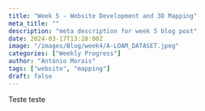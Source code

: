 ```yaml
---
title: "Week 5 - Website Development and 3D Mapping"
meta_title: ""
description: "meta description for week 5 blog post"
date: 2024-03-17T13:28:00Z
image: "/images/Blog/week4/A-LOAM_DATASET.jpeg"
categories: ["Weekly Progress"]
author: "António Morais"
tags: ["website", "mapping"]
draft: false
---
```


Teste teste